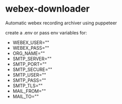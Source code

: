 # webex-downloader

Automatic webex recording archiver using puppeteer

create a .env or pass env variables for:

- WEBEX_USER=""
- WEBEX_PASS=""
- ORG_NAME=""
- SMTP_SERVER=""
- SMTP_PORT=""
- SMTP_SECURE=""
- SMTP_USER=""
- SMTP_PASS=""
- SMTP_TLS=""
- MAIL_FROM=""
- MAIL_TO=""
